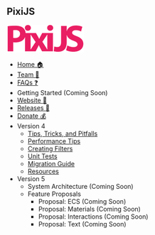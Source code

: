 ## PixiJS

![PixiJS Logo](/images/pixijs-logo-cropped.png)
- [Home :house:](/Home.md)
- [Team :flags:](/Core-Team.md)
- [FAQs :question:](/FAQs.md)
- Getting Started (Coming Soon)
- [Website :rocket:](http://www.pixijs.com/)
- [Releases :floppy_disk:](https://github.com/pixijs/pixi.js/releases)
- [Donate :moneybag:](https://www.patreon.com/user?u=2384552)
- Version 4
    * [Tips, Tricks, and Pitfalls](/v4/Tips,-Tricks,-and-Pitfalls.md)
    * [Performance Tips](/v4/Performance-Tips.md)
    * [Creating Filters](/v4/Creating-Filters.md)
    * [Unit Tests](/v4/Unit-Tests.md)
    * [Migration Guide](/v4/Migration-Guide.md)
    * [Resources](/v4/Resources.md)
- Version 5
    * System Architecture (Coming Soon)
    * Feature Proposals
        - Proposal: ECS (Coming Soon)
        - Proposal: Materials (Coming Soon)
        - Proposal: Interactions (Coming Soon)
        - Proposal: Text (Coming Soon)
